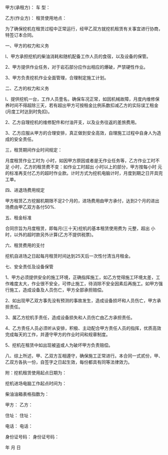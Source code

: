 
 


甲方(承租方)： 车 型：


乙方(作业方)： 租赁使用地点：


为了确保挖机在租赁过程中正常运行，经甲乙双方就挖机租赁有关事宜进行协商，特签订本合同。


一、甲方的权力和义务


l、甲方承担挖机的柴油消耗和随机配备工作人员的食宿，以及设备的保管。


2、甲方提供作业任务，对于岩石部分应作出相应的爆破，严禁硬性作业。


3、甲方负责挖机作业全面管理，合理制定施工计划。


二、乙方的权力和义务


l、提供挖机一台，工作人员壹名，确保车况正常，如因机械故障，月度内维修保养时间不得超除三天，若有超出甲方可按租金比例系数扣减乙方的实际误工租金(月度工时达到时免扣)。


2、乙方自理挖机的维修配件和付油开支，以及业务往返的差旅费用。


3、乙方应服从甲方的合理安排，真正做到安全高效，自理施工过程中自身人为造成的安全责任。


三，租赁期间作业时间规定：


月度租赁作业工时为 小时，如因甲方原因或者是无作业任务等，乙方作业工时不足 小时，乙方的租赁费不变：如作业工时超出 小时以上的部分，甲方按每小时   元的标准再支付乙方的超时作业款。计时方式为挖机电脑计时，月度到期之日开具完工单。


四、进退场费用规定


甲方租赁乙方挖掘机期限不足2个月的，进场费用由甲方承付，达到2个月的进出场费由甲乙双方各付50%.


五、租金标准


合同宗旨为月度租赁，即每月(三十天)挖机的基本租赁使用费为 元整，超出 小时，以外的超时款另外计算(乙方不提供税票)。


六、租赁费用的支付


挖机自进场之日起每月租赁时间达到25天后一次性付清当月租金。


七、安全责任及设备保管


1、甲方必须提供安全的施工环境，正确指挥施工，如乙方觉得施工环境太差，工作难度太大，作业很不安全，可停止施工，待消除不安全因素后再施工。如甲方强行施工，造成设备及人员伤亡，甲方全部承担赔偿。


2、如出现甲乙双方事先没有预测的事故发生，造成设备损坏和人员伤亡，甲方承担责任。


3、属乙方挖机手责任，造成设备损失和人员伤亡由乙方承担责任。


4、乙方责任人员必须听从安排，积极、主动配合甲方责任人员的指挥，优质高效完成每天的工作，并遵守甲方的作业时间和规章制度。


5、挖机在租赁中如出现被盗或人为破坏甲方负责赔偿。


八、综上所述，甲、乙双方互相遵守，确保施工正常进行。本合同一式贰份，甲、乙双方各执一份，自签字之日起生效，每份都具有同等法律效力。


附：挖机租赁使用起点日期为：


挖机进场电脑工作起点时间为：


柴油油箱表格指数为：


甲方：              乙方：


住址：              住址：


电话：              电话：


身份证号码：    身份证号码： 



年 月 日
 


 

 
 
 
 
 
  


  
 

  


  


  
 
 
 
 


